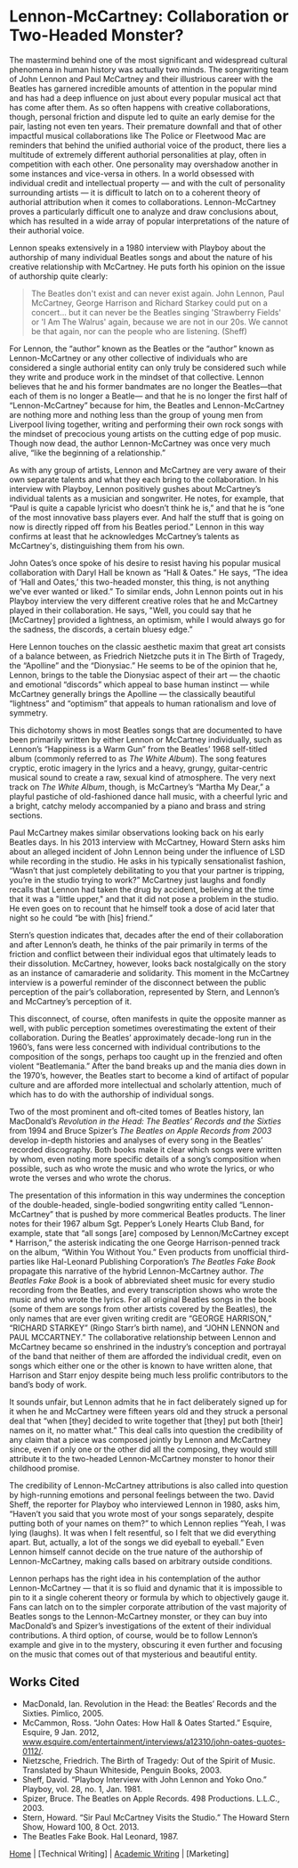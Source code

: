 # Lennon-McCartney: Collaboration or Two-Headed Monster?

The mastermind behind one of the most significant and widespread cultural phenomena in human history was actually two minds. The songwriting team of John Lennon and Paul McCartney and their illustrious career with the Beatles has garnered incredible amounts of attention in the popular mind and has had a deep influence on just about every popular musical act that has come after them. As so often happens with creative collaborations, though, personal friction and dispute led to quite an early demise for the pair, lasting not even ten years. Their premature downfall and that of other impactful musical collaborations like The Police or Fleetwood Mac are reminders that behind the unified authorial voice of the product, there lies a multitude of extremely different authorial personalities at play, often in competition with each other. One personality may overshadow another in some instances and vice-versa in others. In a world obsessed with individual credit and intellectual property — and with the cult of personality surrounding artists — it is difficult to latch on to a coherent theory of authorial attribution when it comes to collaborations. Lennon-McCartney proves a particularly difficult one to analyze and draw conclusions about, which has resulted in a wide array of popular interpretations of the nature of their authorial voice. 

Lennon speaks extensively in a 1980 interview with Playboy about the authorship of many individual Beatles songs and about the nature of his creative relationship with McCartney. He puts forth his opinion on the issue of authorship quite clearly:
>The Beatles don't exist and can never exist again. John Lennon, Paul McCartney, George Harrison and Richard Starkey could put on a concert... but it can never be the Beatles singing 'Strawberry Fields' or 'I Am The Walrus' again, because we are not in our 20s. We cannot be that again, nor can the people who are listening. (Sheff)

For Lennon, the “author” known as the Beatles or the “author” known as Lennon-McCartney or any other collective of individuals who are considered a single authorial entity can only truly be considered such while they write and produce work in the mindset of that collective. Lennon believes that he and his former bandmates are no longer the Beatles—that each of them is no longer a Beatle— and that he is no longer the first half of “Lennon-McCartney” because for him, the Beatles and Lennon-McCartney are nothing more and nothing less than the group of young men from Liverpool living together, writing and performing their own rock songs with the mindset of precocious young artists on the cutting edge of pop music. Though now dead, the author Lennon-McCartney was once very much alive, “like the beginning of a relationship.”

As with any group of artists, Lennon and McCartney are very aware of their own separate talents and what they each bring to the collaboration. In his interview with Playboy, Lennon positively gushes about McCartney’s individual talents as a musician and songwriter. He notes, for example, that “Paul is quite a capable lyricist who doesn’t think he is,” and that he is “one of the most innovative bass players ever. And half the stuff that is going on now is directly ripped off from his Beatles period.” Lennon in this way confirms at least that he acknowledges McCartney’s talents as McCartney's, distinguishing them from his own. 

John Oates’s once spoke of his desire to resist having his popular musical collaboration with Daryl Hall be known as “Hall & Oates.” He says, “The idea of ‘Hall and Oates,’ this two-headed monster, this thing, is not anything we've ever wanted or liked.” To similar ends, John Lennon points out in his Playboy interview the very different creative roles that he and McCartney played in their collaboration. He says, "Well, you could say that he [McCartney] provided a lightness, an optimism, while I would always go for the sadness, the discords, a certain bluesy edge.”

Here Lennon touches on the classic aesthetic maxim that great art consists of a balance between, as Friedrich Nietzche puts it in The Birth of Tragedy, the “Apolline” and the “Dionysiac.” He seems to be of the opinion that he, Lennon, brings to the table the Dionysiac aspect of their art — the chaotic and emotional “discords” which appeal to base human instinct — while McCartney generally brings the Apolline — the classically beautiful “lightness” and “optimism” that appeals to human rationalism and love of symmetry. 

This dichotomy shows in most Beatles songs that are documented to have been primarily written by either Lennon or McCartney individually, such as Lennon’s “Happiness is a Warm Gun” from the Beatles’ 1968 self-titled album (commonly referred to as *The White Album*). The song features cryptic, erotic imagery in the lyrics and a heavy, grungy, guitar-centric musical sound to create a raw, sexual kind of atmosphere. The very next track on *The White Album*, though, is McCartney’s “Martha My Dear,” a playful pastiche of old-fashioned dance hall music, with a cheerful lyric and a bright, catchy melody accompanied by a piano and brass and string sections.

Paul McCartney makes similar observations looking back on his early Beatles days. In his 2013 interview with McCartney, Howard Stern asks him about an alleged incident of John Lennon being under the influence of LSD while recording in the studio. He asks in his typically sensationalist fashion, “Wasn’t that just completely debilitating to you that your partner is tripping, you’re in the studio trying to work?” McCartney just laughs and fondly recalls that Lennon had taken the drug by accident, believing at the time that it was a "little upper," and that it did not pose a problem in the studio. He even goes on to recount that he himself took a dose of acid later that night so he could “be with [his] friend.”

Stern’s question indicates that, decades after the end of their collaboration and after Lennon’s death, he thinks of the pair primarily in terms of the friction and conflict between their individual egos that ultimately leads to their dissolution. McCartney, however, looks back nostalgically on the story as an instance of camaraderie and solidarity. This moment in the McCartney interview is a powerful reminder of the disconnect between the public perception of the pair’s collaboration, represented by Stern, and Lennon’s and McCartney’s perception of it.

This disconnect, of course, often manifests in quite the opposite manner as well, with public perception sometimes overestimating the extent of their collaboration. During the Beatles’ approximately decade-long run in the 1960’s, fans were less concerned with individual contributions to the composition of the songs, perhaps too caught up in the frenzied and often violent “Beatlemania.” After the band breaks up and the mania dies down in the 1970’s, however, the Beatles start to become a kind of artifact of popular culture and are afforded more intellectual and scholarly attention, much of which has to do with the authorship of individual songs.

Two of the most prominent and oft-cited tomes of Beatles history, Ian MacDonald’s *Revolution in the Head: The Beatles’ Records and the Sixties* from 1994 and Bruce Spizer’s *The Beatles on Apple Records from 2003* develop in-depth histories and analyses of every song in the Beatles’ recorded discography. Both books make it clear which songs were written by whom, even noting more specific details of a song’s composition when possible, such as who wrote the music and who wrote the lyrics, or who wrote the verses and who wrote the chorus.

The presentation of this information in this way undermines the conception of the double-headed, single-bodied songwriting entity called “Lennon-McCartney” that is pushed by more commerical Beatles products. The liner notes for their 1967 album Sgt. Pepper’s Lonely Hearts Club Band, for example, state that “all songs [are] composed by Lennon/McCartney except * Harrison,” the asterisk indicating the one George Harrison-penned track on the album, “Within You Without You.” Even products from unofficial third-parties like Hal-Leonard Publishing Corporation’s *The Beatles Fake Book* propagate this narrative of the hybrid Lennon-McCartney author. *The Beatles Fake Book* is a book of abbreviated sheet music for every studio recording from the Beatles, and every transcription shows who wrote the music and who wrote the lyrics. For all original Beatles songs in the book (some of them are songs from other artists covered by the Beatles), the only names that are ever given writing credit are “GEORGE HARRISON,” “RICHARD STARKEY” (Ringo Starr’s birth name), and “JOHN LENNON and PAUL MCCARTNEY.” The collaborative relationship between Lennon and McCartney became so enshrined in the industry’s conception and portrayal of the band that neither of them are afforded the individual credit, even on songs which either one or the other is known to have written alone, that Harrison and Starr enjoy despite being much less prolific contributors to the band’s body of work.

It sounds unfair, but Lennon admits that he in fact deliberately signed up for it when he and McCartney were fifteen years old and they struck a personal deal that “when [they] decided to write together that [they] put both [their] names on it, no matter what.” This deal calls into question the credibility of any claim that a piece was composed jointly by Lennon and McCartney since, even if only one or the other did all the composing, they would still attribute it to the two-headed Lennon-McCartney monster to honor their childhood promise.

The credibility of Lennon-McCartney attributions is also called into question by high-running emotions and personal feelings between the two. David Sheff, the reporter for Playboy who interviewed Lennon in 1980, asks him, “Haven’t you said that you wrote most of your songs separately, despite putting both of your names on them?” to which Lennon replies “Yeah, I was lying (laughs). It was when I felt resentful, so I felt that we did everything apart. But, actually, a lot of the songs we did eyeball to eyeball.” Even Lennon himself cannot decide on the true nature of the authorship of Lennon-McCartney, making calls based on arbitrary outside conditions.

Lennon perhaps has the right idea in his contemplation of the author Lennon-McCartney — that it is so fluid and dynamic that it is impossible to pin to it a single coherent theory or formula by which to objectively gauge it. Fans can latch on to the simpler corporate attribution of the vast majority of Beatles songs to the Lennon-McCartney monster, or they can buy into MacDonald’s and Spizer’s investigations of the extent of their individual contributions. A third option, of course, would be to follow Lennon’s example and give in to the mystery, obscuring it even further and focusing on the music that comes out of that mysterious and beautiful entity. 



## Works Cited
+ MacDonald, Ian. Revolution in the Head: the Beatles’ Records and the Sixties. Pimlico, 2005.
+ McCammon, Ross. “John Oates: How Hall & Oates Started.” Esquire, Esquire, 9 Jan. 2012, www.esquire.com/entertainment/interviews/a12310/john-oates-quotes-0112/.
+ Nietzsche, Friedrich. The Birth of Tragedy: Out of the Spirit of Music. Translated by Shaun Whiteside, Penguin Books, 2003.
+ Sheff, David. “Playboy Interview with John Lennon and Yoko Ono.” Playboy, vol. 28, no. 1, Jan. 1981.
+ Spizer, Bruce. The Beatles on Apple Records. 498 Productions. L.L.C., 2003. 
+ Stern, Howard. “Sir Paul McCartney Visits the Studio.” The Howard Stern Show, Howard 100, 8 Oct. 2013.
+ The Beatles Fake Book. Hal Leonard, 1987.

[Home](index.md) | [Technical Writing] | [Academic Writing](academicwriting.md) | [Marketing]
